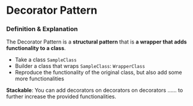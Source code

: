# Decorator Pattern

### Definition & Explanation

The Decorator Pattern is a **structural pattern** that is **a wrapper that adds functionality to a class**.

* Take a class `SampleClass`
* Builder a class that wraps `SampleClass`: `WrapperClass`
* Reproduce the functionality of the original class, but also add some more functionalities

**Stackable**: You can add decorators on decorators on decorators …… to further increase the provided functionalities.